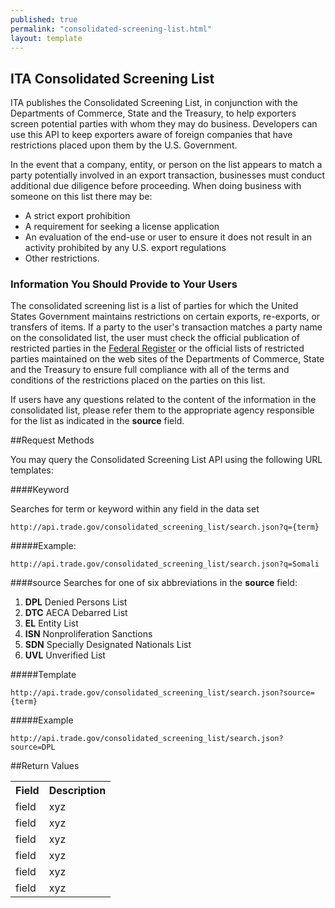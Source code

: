 ```yaml
---
published: true
permalink: "consolidated-screening-list.html"
layout: template
---
```


## ITA Consolidated Screening List

ITA publishes the Consolidated Screening List, in conjunction with the Departments of Commerce, State and the Treasury, to help exporters screen potential parties with whom they may do business. Developers can use this API to keep exporters aware of foreign companies that have restrictions placed upon them by the U.S. Government.

In the event that a company, entity, or person on the list appears to match a party potentially involved in an export transaction, businesses must conduct additional due diligence before proceeding. When doing business with someone on this list there may be:

- A strict export prohibition
- A requirement for seeking a license application
- An evaluation of the end-use or user to ensure it does not result in an activity prohibited by any U.S. export regulations
- Other restrictions.

### Information You Should Provide to Your Users

The consolidated screening list is a list of parties for which the United States Government maintains restrictions on certain exports, re-exports, or transfers of items. If a party to the user's transaction matches a party name on the consolidated list, the user must check the official publication of restricted parties in the [Federal Register](http://www.gpoaccess.gov/fr/) or the official lists of restricted parties maintained on the web sites of the Departments of Commerce, State and the Treasury to ensure full compliance with all of the terms and conditions of the restrictions placed on the parties on this list.

If users have any questions related to the content of the information in the consolidated list, please refer them to the appropriate agency responsible for the list as indicated in the **source** field. 

##Request Methods

You may query the Consolidated Screening List API using the following URL templates:

####Keyword

Searches for term or keyword within any field in the data set

    http://api.trade.gov/consolidated_screening_list/search.json?q={term}

#####Example:

    http://api.trade.gov/consolidated_screening_list/search.json?q=Somali

####source
Searches for one of six abbreviations in the **source** field:

1. **DPL**	Denied Persons List
2. **DTC**	AECA Debarred List 
3. **EL**	Entity List
4. **ISN**	Nonproliferation Sanctions
5. **SDN**	Specially Designated Nationals List
6. **UVL**	Unverified List

#####Template

    http://api.trade.gov/consolidated_screening_list/search.json?source={term}
        
#####Example

    http://api.trade.gov/consolidated_screening_list/search.json?source=DPL

##Return Values
<table border="0">
<tr>
<th>Field</th>
<th>Description</th>
</tr>

<tr>
<td>field</td>
<td>xyz</td>
</tr>

<tr>
<td>field</td>
<td>xyz</td>
</tr>

<tr>
<td>field</td>
<td>xyz</td>
</tr>

<tr>
<td>field</td>
<td>xyz</td>
</tr>

<tr>
<td>field</td>
<td>xyz</td>
</tr>

<tr>
<td>field</td>
<td>xyz</td>
</tr>

</table>